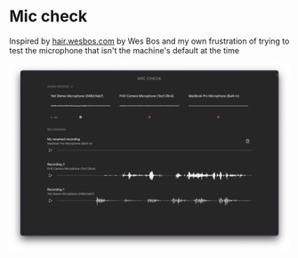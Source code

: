 # Mic check

Inspired by [hair.wesbos.com](hair.wesbos.com) by Wes Bos and my own frustration of trying to test the microphone that isn't the machine's default at the time

![The app in all its glory](./mic-test.png)